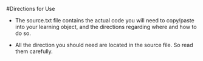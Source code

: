 #Directions for Use
- The source.txt file contains the actual code you will need to copy/paste into your learning object, and the directions regarding where and how to do so.

- All the direction you should need are located in the source file. So read them carefully.
